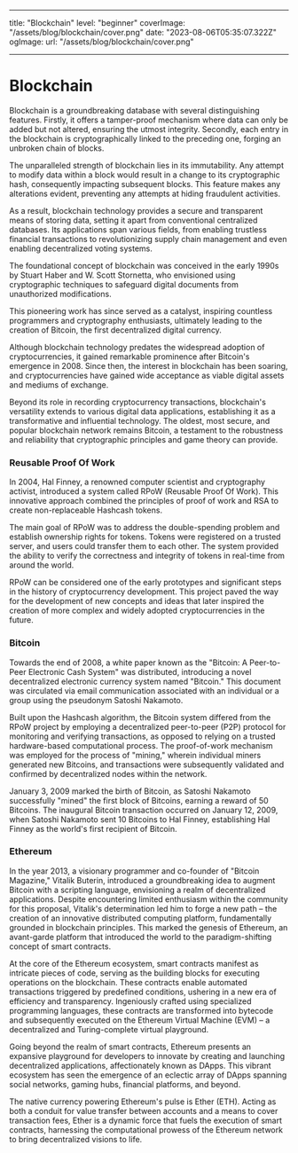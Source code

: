 
---

title: "Blockchain"
level: "beginner"
coverImage: "/assets/blog/blockchain/cover.png"
date: "2023-08-06T05:35:07.322Z"
ogImage:
  url: "/assets/blog/blockchain/cover.png"

---
# Blockchain 
Blockchain is a groundbreaking database with several distinguishing features. Firstly, it offers a tamper-proof mechanism where data can only be added but not altered, ensuring the utmost integrity. Secondly, each entry in the blockchain is cryptographically linked to the preceding one, forging an unbroken chain of blocks.

The unparalleled strength of blockchain lies in its immutability. Any attempt to modify data within a block would result in a change to its cryptographic hash, consequently impacting subsequent blocks. This feature makes any alterations evident, preventing any attempts at hiding fraudulent activities.

As a result, blockchain technology provides a secure and transparent means of storing data, setting it apart from conventional centralized databases. Its applications span various fields, from enabling trustless financial transactions to revolutionizing supply chain management and even enabling decentralized voting systems.

The foundational concept of blockchain was conceived in the early 1990s by Stuart Haber and W. Scott Stornetta, who envisioned using cryptographic techniques to safeguard digital documents from unauthorized modifications.

This pioneering work has since served as a catalyst, inspiring countless programmers and cryptography enthusiasts, ultimately leading to the creation of Bitcoin, the first decentralized digital currency.

Although blockchain technology predates the widespread adoption of cryptocurrencies, it gained remarkable prominence after Bitcoin's emergence in 2008. Since then, the interest in blockchain has been soaring, and cryptocurrencies have gained wide acceptance as viable digital assets and mediums of exchange.

Beyond its role in recording cryptocurrency transactions, blockchain's versatility extends to various digital data applications, establishing it as a transformative and influential technology. The oldest, most secure, and popular blockchain network remains Bitcoin, a testament to the robustness and reliability that cryptographic principles and game theory can provide.

### Reusable Proof Of Work
In 2004, Hal Finney, a renowned computer scientist and cryptography activist, introduced a system called RPoW (Reusable Proof Of Work). This innovative approach combined the principles of proof of work and RSA to create non-replaceable Hashcash tokens.

The main goal of RPoW was to address the double-spending problem and establish ownership rights for tokens. Tokens were registered on a trusted server, and users could transfer them to each other. The system provided the ability to verify the correctness and integrity of tokens in real-time from around the world.

RPoW can be considered one of the early prototypes and significant steps in the history of cryptocurrency development. This project paved the way for the development of new concepts and ideas that later inspired the creation of more complex and widely adopted cryptocurrencies in the future.

### Bitcoin

Towards the end of 2008, a white paper known as the "Bitcoin: A Peer-to-Peer Electronic Cash System" was distributed, introducing a novel decentralized electronic currency system named "Bitcoin." This document was circulated via email communication associated with an individual or a group using the pseudonym Satoshi Nakamoto.

Built upon the Hashcash algorithm, the Bitcoin system differed from the RPoW project by employing a decentralized peer-to-peer (P2P) protocol for monitoring and verifying transactions, as opposed to relying on a trusted hardware-based computational process. The proof-of-work mechanism was employed for the process of "mining," wherein individual miners generated new Bitcoins, and transactions were subsequently validated and confirmed by decentralized nodes within the network.

January 3, 2009 marked the birth of Bitcoin, as Satoshi Nakamoto successfully "mined" the first block of Bitcoins, earning a reward of 50 Bitcoins. The inaugural Bitcoin transaction occurred on January 12, 2009, when Satoshi Nakamoto sent 10 Bitcoins to Hal Finney, establishing Hal Finney as the world's first recipient of Bitcoin.

### Ethereum

In the year 2013, a visionary programmer and co-founder of "Bitcoin Magazine," Vitalik Buterin, introduced a groundbreaking idea to augment Bitcoin with a scripting language, envisioning a realm of decentralized applications. Despite encountering limited enthusiasm within the community for this proposal, Vitalik's determination led him to forge a new path – the creation of an innovative distributed computing platform, fundamentally grounded in blockchain principles. This marked the genesis of Ethereum, an avant-garde platform that introduced the world to the paradigm-shifting concept of smart contracts.

At the core of the Ethereum ecosystem, smart contracts manifest as intricate pieces of code, serving as the building blocks for executing operations on the blockchain. These contracts enable automated transactions triggered by predefined conditions, ushering in a new era of efficiency and transparency. Ingeniously crafted using specialized programming languages, these contracts are transformed into bytecode and subsequently executed on the Ethereum Virtual Machine (EVM) – a decentralized and Turing-complete virtual playground.

Going beyond the realm of smart contracts, Ethereum presents an expansive playground for developers to innovate by creating and launching decentralized applications, affectionately known as DApps. This vibrant ecosystem has seen the emergence of an eclectic array of DApps spanning social networks, gaming hubs, financial platforms, and beyond.

The native currency powering Ethereum's pulse is Ether (ETH). Acting as both a conduit for value transfer between accounts and a means to cover transaction fees, Ether is a dynamic force that fuels the execution of smart contracts, harnessing the computational prowess of the Ethereum network to bring decentralized visions to life.
<!--stackedit_data:
eyJoaXN0b3J5IjpbMTUwOTA0MDc0MywtNjI2MTMxOTA1LDQ5Nz
gxODgxMCw3MzA5OTgxMTZdfQ==
-->